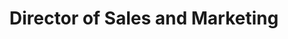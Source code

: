 ---
name: Gina Borovica
draft: false
title: Director of Sales and Marketing
quote: >-
  I value working for a 50+ year old family owned company and take pride in
  promoting Merritt’s artistry and interior solutions. Being able to work
  alongside our team of talented artisans motivates and inspires me every day.
details: >-
  As part of the Merritt team for almost 8 years now, Gina Borovica is currently
  Merritt’s Director of Marketing. Creating the Merritt story and educating the
  world on Merritt’s handcrafted woodwork and many other capabilities is her
  primary focus. Gina also spends time collaborating with the internal Merritt
  team to innovate and continuously improve processes to ensure Merritt’s
  clients receive bespoke interiors with flawless execution. Prior to her career
  at Merritt, Gina has held various positions as Chief of Staff, Director of
  Marketing, Product Developer and Product Manager for multiple different
  companies and industries. Working for entrepreneurial start-ups, corporations
  and family owned businesses, Gina has been exposed to a lot of diversity in
  her roles and is certainly willing and capable of taking on any challenge to
  help Merritt grow and succeed. In her free time, Gina loves spending time
  outdoors and on the water. Family is extremely important to her and she is the
  proud mother of her daughter Allison.
image: /uploads/gab.jpg
display_number: 5
lang: en
_comments:
  image: file should be ~600px wide
  lang: '''en'' for english, ''de'' for german (lowercase)'
  draft: drafts are saved but not published
---
